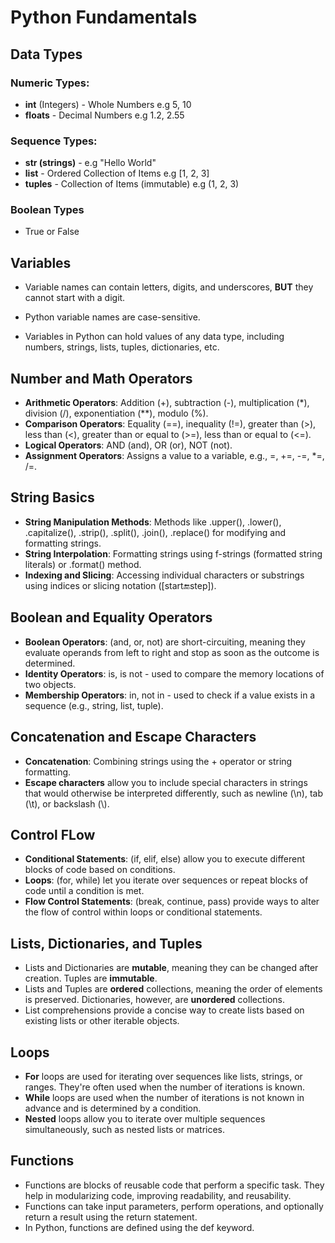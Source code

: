 # Python Fundamentals

## Data Types

### Numeric Types:

- **int** (Integers) - Whole Numbers e.g 5, 10
- **floats** - Decimal Numbers e.g 1.2, 2.55

### Sequence Types:

- **str (strings)** - e.g "Hello World"
- **list** - Ordered Collection of Items e.g [1, 2, 3]
- **tuples** - Collection of Items (immutable) e.g (1, 2, 3)

### Boolean Types

- True or False

## Variables 

- Variable names can contain letters, digits, and underscores, 
**BUT** they cannot start with a digit. 

- Python variable names are case-sensitive.

- Variables in Python can hold values of any data type, including numbers, 
strings, lists, tuples, dictionaries, etc.

## Number and Math Operators

- **Arithmetic Operators**: Addition (+), subtraction (-), multiplication (*), 
division (/), exponentiation (**), modulo (%).
- **Comparison Operators**: Equality (==), inequality (!=), greater than (>), 
less than (<), greater than or equal to (>=), less than or equal to (<=).
- **Logical Operators**: AND (and), OR (or), NOT (not).
- **Assignment Operators**: Assigns a value to a variable, e.g., =, +=, -=, *=, /=.

## String Basics

- **String Manipulation Methods**: Methods like .upper(), .lower(), .capitalize(), .strip(),
.split(), .join(), .replace() for modifying and formatting strings.
- **String Interpolation**: Formatting strings using f-strings (formatted string literals) 
or .format() method.
- **Indexing and Slicing**: Accessing individual characters or substrings using indices
or slicing notation ([start:end:step]).

## Boolean and Equality Operators

- **Boolean Operators**: (and, or, not) are short-circuiting, meaning they evaluate 
operands from left to right and stop as soon as the outcome is determined.
- **Identity Operators**: is, is not - used to compare the memory locations of two objects. 
- **Membership Operators**: in, not in - used to check if a value exists in a sequence 
(e.g., string, list, tuple).

## Concatenation and Escape Characters

- **Concatenation**: Combining strings using the + operator or string formatting.
- **Escape characters** allow you to include special characters in strings that would otherwise 
be interpreted differently, such as newline (\n), tab (\t), or backslash (\\).

## Control FLow

- **Conditional Statements**: (if, elif, else) allow you to execute different blocks of code based on conditions. 
- **Loops**: (for, while) let you iterate over sequences or repeat blocks of code until a condition is met. 
- **Flow Control Statements**: (break, continue, pass) provide ways to alter the flow of control within loops or conditional statements.

## Lists, Dictionaries, and Tuples

- Lists and Dictionaries are **mutable**, meaning they can be changed after creation. Tuples are **immutable**. 
- Lists and Tuples are **ordered** collections, meaning the order of elements is preserved. Dictionaries, however, are **unordered** collections. 
- List comprehensions provide a concise way to create lists based on existing lists or other iterable objects.

## Loops

- **For** loops are used for iterating over sequences like lists, strings, or ranges. They're often used when the number of iterations is known. 
- **While** loops are used when the number of iterations is not known in advance and is determined by a condition. 
- **Nested** loops allow you to iterate over multiple sequences simultaneously, such as nested lists or matrices.

## Functions

- Functions are blocks of reusable code that perform a specific task. They help in modularizing code, improving readability, and reusability. 
- Functions can take input parameters, perform operations, and optionally return a result using the return statement. 
- In Python, functions are defined using the def keyword.
